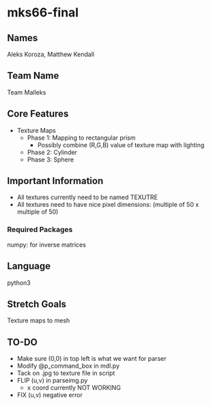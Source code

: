 # mks66-final

## Names
Aleks Koroza, Matthew Kendall

## Team Name
Team Malleks

## Core Features
- Texture Maps
  - Phase 1: Mapping to rectangular prism
    - Possibly combine (R,G,B) value of texture map with lighting
  - Phase 2: Cylinder
  - Phase 3: Sphere

## Important Information
- All textures currently need to be named TEXUTRE
- All textures need to have nice pixel dimensions: (multiple of 50 x multiple of 50)

### Required Packages
numpy: for inverse matrices

## Language
python3

## Stretch Goals
Texture maps to mesh

## TO-DO
- Make sure (0,0) in top left is what we want for parser
- Modify @p_command_box in mdl.py
- Tack on .jpg to texture file in script
- FLIP (u,v) in parseimg.py
  - x coord currently NOT WORKING
- FIX (u,v) negative error
